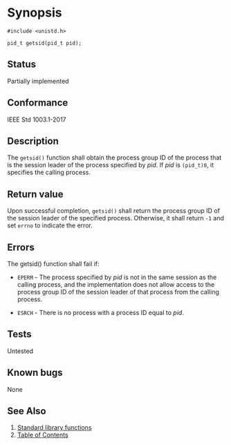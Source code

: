 # Synopsis 
`#include <unistd.h>`</br>

`pid_t getsid(pid_t pid);`</br>

## Status
Partially implemented
## Conformance
IEEE Std 1003.1-2017
## Description

The `getsid()` function shall obtain the process group ID of the process that is the session leader of the process specified by _pid_. If _pid_ is `(pid_t)0`, it specifies the calling process.

## Return value

Upon successful completion, `getsid()` shall return the process group ID of the session leader of the specified process. Otherwise, it shall return `-1` and set `errno` to indicate the error.

## Errors


The getsid() function shall fail if:

 * `EPERM` - The process specified by _pid_ is not in the same session as the calling process, and the implementation does not allow access to the process group ID of the session leader of that process from the calling process.

 * `ESRCH` - There is no process with a process ID equal to _pid_.


## Tests

Untested

## Known bugs

None

## See Also 
1. [Standard library functions](../README.md)
2. [Table of Contents](../../../README.md)
